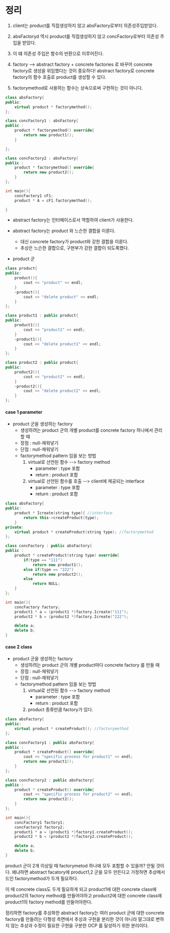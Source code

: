 # 정리
1. client는 product를 직접생성하지 않고 absFactory로부터 의존성주입받았다.

2. absFactoryd 역시 product를 직접생성하지 않고 concFactory로부터 의존성 주입을 받았다.
3. 이 떄 의존성 주입은 함수의 반환으로 이루어진다.

4. factory --> abstract factory + concrete factories 로 바꾸어 concrete factory로 생성을 위임했다는 것이 중요하다!
abstract factory로 concrete factory의 함수 호출로 product를 생성할 수 있다.

5. factorymethod로 사용하는 함수는 상속으로써 구현하는 것이 아니다.

```c++
class absFactory{
public:
    virtual product * factorymethod();
};

class concFactory1 : absFactory{
public :
    product * factorymethod() override{
        return new product1();
    }

};

class concFactory2 : absFactory{
public :
    product * factorymethod() override{
        return new product2();
    }
};

int main(){
    concFactory1 cF1;
    product * A = cF1.factorymethod();

}
```

- abstract factory는 인터페이스로서 역할하여 client가 사용한다.
- abstract factory는 product 와 느슨한 결합을 이룬다.
    - 대신 concrete factory가 product와 강한 결합을 이룬다.
    - 추상은 느슨한 결합으로, 구현부가 강한 결합이 되도록했다.


- product 군
```c++
class product{
public:
    product(){
        cout << "product" << endl;
    }
    ~product(){
        cout << "delete product" << endl;
    }
};

class product1 : public product{
public:
    product1(){
        cout << "product1" << endl;
    }
    ~product1(){
        cout << "delete product1" << endl;
    }
};

class product2 : public product{
public:
    product2(){
        cout << "product2" << endl;
    }
    ~product2(){
        cout << "delete product2" << endl;
    }
};
```
#### case 1 parameter
- product 군을 생성하는 factory
    - 생성하려는 product 군의 개별 product를 concrete factory 하나에서 관리할 때
    - 장점 : null-채워넣기
    - 단점 : null-채워넣기
    - factorymethod pattern 임을 보는 방법
        1) virtual로 선언된 함수 --> factory method
            - parameter : type 포함
            - return : product 포함
        2) virtual로 선언된 함수를 호출 --> client에 제공되는 interface
            - parameter : type 포함
            - return : product 포함
```c++
class absFactory{
public:
    product * Icreate(string type){ //interface
        return this->createProduct(type);
    }
private:
    virtual product * createProduct(string type); //factorymethod
};

class concFactory : public absFactory{
public :
    product * createProduct(string type) override{
        if(type == "111")
            return new product1();
        else if(type == "222")
            return new product2();
        else 
            return NULL;   
    }
};
```

```c++
int main(){
    concFactory factory;
    product1 * a = (product1 *)factory.Icreate("111");
    product2 * b = (product2 *)factory.Icreate("222");

    delete a;
    delete b;
}
```

#### case 2 class
- product 군을 생성하는 factory
    - 생성하려는 product 군의 개별 product마다 concrete factory 를 만들 때
    - 장점 : null-채워넣기
    - 단점 : null-채워넣기
    - factorymethod pattern 임을 보는 방법
        1) virtual로 선언된 함수 --> factory method
            - parameter : type 포함
            - return : product 포함
        2) product 종류만큼 factory가 있다.

```c++
class absFactory{
public:
    virtual product * createProduct(); //factorymethod
};

class concFactory1 : public absFactory{
public :
    product * createProduct() override{
        cout << "specific process for product1" << endl;
        return new product1();
    }
};

class concFactory2 : public absFactory{
public :
    product * createProduct() override{
        cout << "specific process for product2" << endl;
        return new product2();
    }
};
```

```c++
int main(){
    concFactory1 factory1;
    concFactory2 factory2;
    product1 * a = (product1 *)factory1.createProduct();
    product2 * b = (product2 *)factory2.createProduct();

    delete a;
    delete b;
}
```
product 군이 2개 이상일 때 factorymetod 하나에 모두 포함할 수 있을까?
안될 것이다.
왜냐하면 abstract facatory에 product1,2 군을 모두 만든다고 가정하면
추상메서드인 factorymethod가 두개 필요하다.

이 때 concrete class도 두개 필요하게 되고
product1에 대한 concrete class에 product2의 factory method를 만들어야하고
product2에 대한 concrete class에 product1의 factory method를 만들어야한다.

정리하면 factory를 추상화한 abstract factory는 
여러 product 군에 대한 concrete factory를 
만들려는 다형성 측면에서 추상과 구현을 분리한 것이 아니라
말그대로 변하지 않는 추상과 수정이 필요한 구현을 구분한 OCP 를 달성하기 위한 분리이다.

